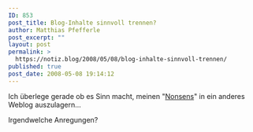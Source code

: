 ```yaml
---
ID: 853
post_title: Blog-Inhalte sinnvoll trennen?
author: Matthias Pfefferle
post_excerpt: ""
layout: post
permalink: >
  https://notiz.blog/2008/05/08/blog-inhalte-sinnvoll-trennen/
published: true
post_date: 2008-05-08 19:14:12
---
```

<!-- wp:paragraph -->
<p>Ich überlege gerade ob es Sinn macht, meinen "<a href="https://notiz.blog/category/kult/">Nonsens</a>" in ein anderes Weblog auszulagern...</p>
<!-- /wp:paragraph -->

<!-- wp:paragraph -->
<p>Irgendwelche Anregungen?</p>
<!-- /wp:paragraph -->